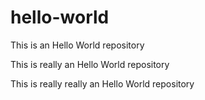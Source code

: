 # hello-world

This is an Hello World repository

This is really an Hello World repository

This is really really an Hello World repository
